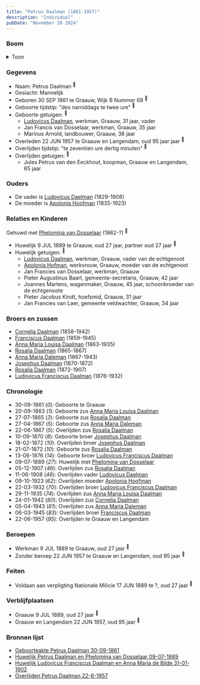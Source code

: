 ```yaml
---
title: "Petrus Daalman (1861-1957)"
description: "Individual"
pubDate: "November 20 2024"
---
```


### Boom
<details><summary>Toon</summary>

![test](https://www.plantuml.com/plantuml/svg/ZPDRR-8m48NV_Ij6xSC-LSf5B0b2j0k4xQvGYzHkNz4acOA5OoFRAK8L_xrJ29TggzAtQ7pc-9ivpetpQ7rTAU4MKY_HOWKv5ekPDRKk1qOP2zwYTdn4sekvB0aAQGj5ks-gbduD5LKvMRShEK-MZ5ylIPou5WgTWrS107rZIxAFSraiD3dNxLOeTQy7iTW8yGCcswkSs7LSZElIlCYYTZ14KXNg2q07Vu8WY5A0oomUjKPzDdvzbgJA3NGxEURhQMwyLzJfGGJtWqS84rRVrihv4w5Rr4fDKPVJmXhdSiCut166yFVV7OHfaC1lYrYl6AoX-RNadMY9S6lCymUOX656_IpEuYzWKhYxVsAOkCK6sfEMpj5vedGtGnh5_m5rEoigIwbdB8j366O3jc-rjrmZvWe3k5HoDlThKigic6qZckLTNJKAqGnmB3ITNE2ZA4h4_he9URkD0a-ZO0KSOZmVIHp0GpPXpf_XVfwpAuYY9fHMk-a1qZ16FIDTOlN-TFQ8SrAcaXhX1JKCsOCKeZsmnktl9CLmqRVXhk7wyqHIXXwpLv8U0aa-3oGwxZ_P1lBEUIo86nwJ_zCt)
</details>

### Gegevens
- Naam: Petrus Daalman <sup><a href="../s00383/" style="text-decoration:none" title="Geboorteakte Petrus Daalman 30-09-1861">:link:</a></sup>
- Geslacht: Mannelijk
- Geboren 30 SEP 1861 te Graauw, Wijk B Nummer 68 <sup><a href="../s00383/" style="text-decoration:none" title="Geboorteakte Petrus Daalman 30-09-1861">:link:</a></sup>
- Geboorte tijdstip: "des namiddags te twee ure" <sup><a href="../s00383/" style="text-decoration:none" title="Geboorteakte Petrus Daalman 30-09-1861">:link:</a></sup>
- Geboorte getuigen: <sup><a href="../s00383/" style="text-decoration:none" title="Geboorteakte Petrus Daalman 30-09-1861">:link:</a></sup>
  - [Ludovicus Daalman](../i00029/), werkman, Graauw, 31 jaar, vader
  - Jan Francis van Dosselaar, werkman, Graauw, 35 jaar
  - Marinus Arnold, landbouwer, Graauw, 38 jaar
- Overleden 22 JUN 1957 te Graauw en Langendam, oud 95 jaar jaar <sup><a href="../s00406/" style="text-decoration:none" title="Overlijden Petrus Daalman 22-6-1957">:link:</a></sup>
- Overlijden tijdstip: "te zeventien ure dertig minuten" <sup><a href="../s00406/" style="text-decoration:none" title="Overlijden Petrus Daalman 22-6-1957">:link:</a></sup>
- Overlijden getuigen: <sup><a href="../s00406/" style="text-decoration:none" title="Overlijden Petrus Daalman 22-6-1957">:link:</a></sup>
  - Jules Petrus van den Eeckhout, koopman, Graauw en Langendam, 65 jaar

### Ouders
- De vader is [Ludovicus Daelman](../i00029/) (1829-1908)
- De moeder is [Apolonia Hoofman](../i00028/) (1835-1923)

### Relaties en Kinderen

Gehuwd met [Phelomina van Dosselaar](../i00237/) (1862-?) <sup><a href="../s00395/" style="text-decoration:none" title="Huwelijk Petrus Daalman en Phelomina van Dosselaar 09-07-1889">:link:</a></sup>
- Huwelijk 9 JUL 1889 te Graauw, oud 27 jaar, partner oud 27 jaar <sup><a href="../s00395/" style="text-decoration:none" title="Huwelijk Petrus Daalman en Phelomina van Dosselaar 09-07-1889">:link:</a></sup>
- Huwelijk getuigen:  <sup><a href="../s00395/" style="text-decoration:none" title="Huwelijk Petrus Daalman en Phelomina van Dosselaar 09-07-1889">:link:</a></sup>
  - [Ludovicus Daalman](../i00029/), werkman, Graauw, vader van de echtgenoot
  - [Apolonia Hofman](../i00028/), werkvrouw, Graauw, moeder van de echtgenoot
  - Jan Francies van Dosselaar, werkman, Graauw
  - Pieter Augustinus Baart, gemeente-secretaris, Graauw, 42 jaar
  - Joannes Martens, wagenmaker, Graauw, 45 jaar, schoonbroeder van de echtgenoote
  - Pieter Jacobus Kindt, hoefsmid, Graauw, 31 jaar
  - Jan Francies van Laer, gemeente veldwachter, Graauw, 34 jaar

### Broers en zussen
- [Cornelia Daalman](../i00226/) (1858-1942)
- [Franciscus Daalman](../i00227/) (1859-1945)
- [Anna Maria Louisa Daalman](../i00229/) (1863-1935)
- [Rosalia Daalman](../i00230/) (1865-1867)
- [Anna Maria Daleman](../i00231/) (1867-1943)
- [Josephus Daalman](../i00232/) (1870-1872)
- [Rosalia Daalman](../i00233/) (1872-1907)
- [Ludovicus Franciscus Daalman](../i00234/) (1876-1932)

### Chronologie
- 30-09-1861 (<i>0</i>): Geboorte te Graauw
- 20-09-1863 (<i>1</i>): Geboorte zus [Anna Maria Louisa Daalman](../i00229/)
- 27-07-1865 (<i>3</i>): Geboorte zus [Rosalia Daalman](../i00230/)
- 27-04-1867 (<i>5</i>): Geboorte zus [Anna Maria Daleman](../i00231/)
- 22-06-1867 (<i>5</i>): Overlijden zus [Rosalia Daalman](../i00230/)
- 10-09-1870 (<i>8</i>): Geboorte broer [Josephus Daalman](../i00232/)
- 18-02-1872 (<i>10</i>): Overlijden broer [Josephus Daalman](../i00232/)
- 21-07-1872 (<i>10</i>): Geboorte zus [Rosalia Daalman](../i00233/)
- 13-06-1876 (<i>14</i>): Geboorte broer [Ludovicus Franciscus Daalman](../i00234/)
- 09-07-1889 (<i>27</i>): Huwelijk met [Phelomina van Dosselaar](../i00237/)
- 05-12-1907 (<i>46</i>): Overlijden zus [Rosalia Daalman](../i00233/)
- 11-06-1908 (<i>46</i>): Overlijden vader [Ludovicus Daelman](../i00029/)
- 09-10-1923 (<i>62</i>): Overlijden moeder [Apolonia Hoofman](../i00028/)
- 22-03-1932 (<i>70</i>): Overlijden broer [Ludovicus Franciscus Daalman](../i00234/)
- 29-11-1935 (<i>74</i>): Overlijden zus [Anna Maria Louisa Daalman](../i00229/)
- 24-01-1942 (<i>80</i>): Overlijden zus [Cornelia Daalman](../i00226/)
- 05-04-1943 (<i>81</i>): Overlijden zus [Anna Maria Daleman](../i00231/)
- 06-03-1945 (<i>83</i>): Overlijden broer [Franciscus Daalman](../i00227/)
- 22-06-1957 (<i>95</i>): Overlijden te Graauw en Langendam

### Beroepen
- Werkman 9 JUL 1889 te Graauw, oud 27 jaar <sup><a href="../s00395/" style="text-decoration:none" title="Huwelijk Petrus Daalman en Phelomina van Dosselaar 09-07-1889">:link:</a></sup>
- Zonder beroep 22 JUN 1957 te Graauw en Langendam, oud 95 jaar <sup><a href="../s00406/" style="text-decoration:none" title="Overlijden Petrus Daalman 22-6-1957">:link:</a></sup>

### Feiten
- Voldaan aan verpligting Nationale Milicie 17 JUN 1889 te ?, oud 27 jaar <sup><a href="../s00395/" style="text-decoration:none" title="Huwelijk Petrus Daalman en Phelomina van Dosselaar 09-07-1889">:link:</a></sup>

### Verblijfplaatsen
- Graauw  9 JUL 1889, oud 27 jaar  <sup><a href="../s00395/" style="text-decoration:none" title="Huwelijk Petrus Daalman en Phelomina van Dosselaar 09-07-1889">:link:</a></sup>
- Graauw en Langendam  22 JUN 1957, oud 95 jaar  <sup><a href="../s00406/" style="text-decoration:none" title="Overlijden Petrus Daalman 22-6-1957">:link:</a></sup>

### Bronnen lijst
- [Geboorteakte Petrus Daalman 30-09-1861](../s00383/)
- [Huwelijk Petrus Daalman en Phelomina van Dosselaar 09-07-1889](../s00395/)
- [Huwelijk Ludovicus Franciscus Daalman en Anna Maria de Bilde 31-01-1902](../s00399/)
- [Overlijden Petrus Daalman 22-6-1957](../s00406/)